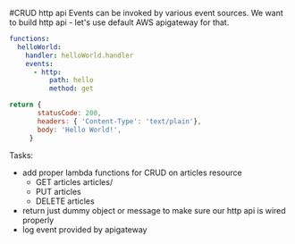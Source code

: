 #CRUD http api
Events can be invoked by various event sources.
We want to build http api - let's use default AWS apigateway for that.

```yaml
functions:
  helloWorld:
    handler: helloWorld.handler
    events:
      - http:
          path: hello
          method: get
```


```javascript
return {
       statusCode: 200,
       headers: { 'Content-Type': 'text/plain'},
       body: 'Hello World!',
     }
```

Tasks:
* add proper lambda functions for CRUD on articles resource
  * GET articles articles/<id>
  * PUT articles
  * DELETE articles
* return just dummy object or message to make sure our http api is wired properly
* log event provided by apigateway
